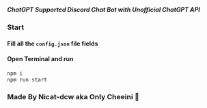 ##### ChatGPT Supported Discord Chat Bot with Unofficial ChatGPT API 

### Start
#### Fill all the `config.json` file fields
#### Open Terminal and run 
```bash 
npm i
npm run start
```

### Made By Nicat-dcw aka Only Cheeini 🍂

[](https://cdn.discordapp.com/attachments/1041005419780391014/1071470560598556682/IMG_20230204_203717.jpg)